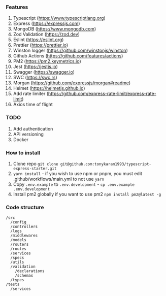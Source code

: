 ### Features

1. Typescript (https://www.typescriptlang.org)
1. Express (https://expressjs.com)
1. MongoDB (https://www.mongodb.com)
1. Zod Validation (https://zod.dev)
1. Eslint (https://eslint.org)
1. Prettier (https://prettier.io)
1. Winston logger (https://github.com/winstonjs/winston)
1. Github Actions (https://github.com/features/actions)
1. PM2 (https://pm2.keymetrics.io)
1. Jest (https://jestjs.io)
1. Swagger (https://swagger.io)
1. SWC (https://swc.rs)
1. Morgan (https://github.com/expressjs/morgan#readme)
1. Helmet (https://helmetjs.github.io)
1. Add rate limiter (https://github.com/express-rate-limit/express-rate-limit)
1. Axios time of flight

### TODO

1. Add authentication
1. API versioning
1. Docker

### How to install

1. Clone repo `git clone git@github.com:tonykaram1993/typescript-express-starter.git`
2. `yarn install` - if you wish to use npm or pnpm, you must edit .github/workflows/main.yml to not use `yarn`
3. Copy `.env.example` to `.env.development` - `cp .env.example .env.development`
4. Install pm2 globally if you want to use pm2 `npm install pm2@latest -g`

### Code structure

```
/src
  /config
  /controllers
  /logs
  /middlewares
  /models
  /routers
  /routes
  /services
  /specs
  /utils
  /validation
    /declarations
    /schemas
  /types
/tests
  /services
```
